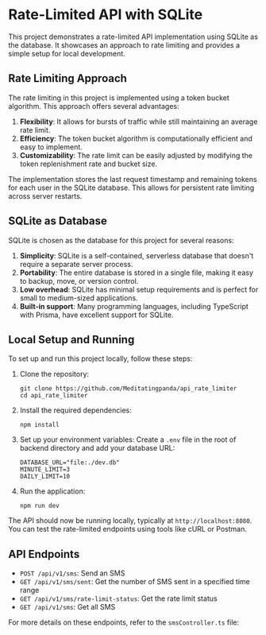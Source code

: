 # Rate-Limited API with SQLite

This project demonstrates a rate-limited API implementation using SQLite as the database. It showcases an approach to rate limiting and provides a simple setup for local development.

## Rate Limiting Approach

The rate limiting in this project is implemented using a token bucket algorithm. This approach offers several advantages:

1. **Flexibility**: It allows for bursts of traffic while still maintaining an average rate limit.
2. **Efficiency**: The token bucket algorithm is computationally efficient and easy to implement.
3. **Customizability**: The rate limit can be easily adjusted by modifying the token replenishment rate and bucket size.

The implementation stores the last request timestamp and remaining tokens for each user in the SQLite database. This allows for persistent rate limiting across server restarts.

## SQLite as Database

SQLite is chosen as the database for this project for several reasons:

1. **Simplicity**: SQLite is a self-contained, serverless database that doesn't require a separate server process.
2. **Portability**: The entire database is stored in a single file, making it easy to backup, move, or version control.
3. **Low overhead**: SQLite has minimal setup requirements and is perfect for small to medium-sized applications.
4. **Built-in support**: Many programming languages, including TypeScript with Prisma, have excellent support for SQLite.

## Local Setup and Running

To set up and run this project locally, follow these steps:

1. Clone the repository:

   ```
   git clone https://github.com/Meditatingpanda/api_rate_limiter
   cd api_rate_limiter
   ```

2. Install the required dependencies:

   ```
   npm install
   ```

3. Set up your environment variables:
   Create a `.env` file in the root of backend directory and add your database URL:

   ```
   DATABASE_URL="file:./dev.db"
   MINUTE_LIMIT=3
   DAILY_LIMIT=10
   ```

4. Run the application:
   ```
   npm run dev
   ```

The API should now be running locally, typically at `http://localhost:8080`. You can test the rate-limited endpoints using tools like cURL or Postman.

## API Endpoints

- `POST /api/v1/sms`: Send an SMS
- `GET /api/v1/sms/sent`: Get the number of SMS sent in a specified time range
- `GET /api/v1/sms/rate-limit-status`: Get the rate limit status
- `GET /api/v1/sms`: Get all SMS

For more details on these endpoints, refer to the `smsController.ts` file:
